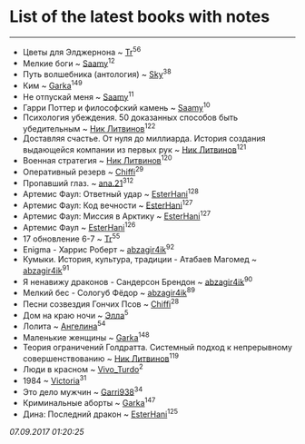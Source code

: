 # List of the latest books with notes
---

* Цветы для Элджернона ~ [Tr](users/122/12282474-vkontakte)<sup>56</sup>
* Мелкие боги ~ [Saamy](users/115/115226508-vkontakte)<sup>12</sup>
* Путь волшебника (антология) ~ [Sky](users/118/118049897850017649660-google)<sup>38</sup>
* Ким ~ [Garka](users/115/115753719718250012620-google)<sup>149</sup>
* Не отпускай меня ~ [Saamy](users/115/115226508-vkontakte)<sup>11</sup>
* Гарри Поттер и философский камень ~ [Saamy](users/115/115226508-vkontakte)<sup>10</sup>
* Психология убеждения. 50 доказанных способов быть убедительным ~ [Ник Литвинов](users/241/241974816-vkontakte)<sup>122</sup>
* Доставляя счастье. От нуля до миллиарда. История создания выдающейся компании из первых рук ~ [Ник Литвинов](users/241/241974816-vkontakte)<sup>121</sup>
* Военная стратегия ~ [Ник Литвинов](users/241/241974816-vkontakte)<sup>120</sup>
* Оперативный резерв ~ [Chiffi](users/105/105831994080785626680-google)<sup>29</sup>
* Пропавший глаз. ~ [ana.21](users/107/107655526900000657481-google)<sup>312</sup>
* Артемис Фаул: Ответный удар ~ [EsterHani](users/305/30558181-vkontakte)<sup>128</sup>
* Артемис Фаул: Код вечности ~ [EsterHani](users/305/30558181-vkontakte)<sup>127</sup>
* Артемис Фаул: Миссия в Арктику ~ [EsterHani](users/305/30558181-vkontakte)<sup>127</sup>
* Артемис Фаул ~ [EsterHani](users/305/30558181-vkontakte)<sup>126</sup>
* 17 обновление 6-7 ~ [Tr](users/122/12282474-vkontakte)<sup>55</sup>
* Enigma - Харрис Роберт ~ [abzagir4ik](users/362/3621623-vkontakte)<sup>92</sup>
* Кумыки. История, культура, традиции - Атабаев Магомед ~ [abzagir4ik](users/362/3621623-vkontakte)<sup>91</sup>
* Я ненавижу драконов - Сандерсон Брендон ~ [abzagir4ik](users/362/3621623-vkontakte)<sup>90</sup>
* Мелкий бес - Сологуб Фёдор ~ [abzagir4ik](users/362/3621623-vkontakte)<sup>89</sup>
* Песни созвездия Гончих Псов ~ [Chiffi](users/105/105831994080785626680-google)<sup>28</sup>
* Дом на краю ночи ~ [Элла](users/100/1002037069862545-facebook)<sup>5</sup>
* Лолита ~ [Ангелина](users/837/83788782-vkontakte)<sup>54</sup>
* Маленькие женщины ~ [Garka](users/115/115753719718250012620-google)<sup>148</sup>
* Теория ограничений Голдратта. Системный подход к непрерывному совершенствованию ~ [Ник Литвинов](users/241/241974816-vkontakte)<sup>119</sup>
* Люди в красном ~ [Vivo_Turdo](users/115/115154203761453486437-google)<sup>2</sup>
* 1984 ~ [Victoria](users/113/113794223924688167852-google)<sup>31</sup>
* Это дело мужчин ~ [Garri938](users/114/114389869162010721507-google)<sup>34</sup>
* Криминальные аборты ~ [Garka](users/115/115753719718250012620-google)<sup>147</sup>
* Дина: Последний дракон ~ [EsterHani](users/305/30558181-vkontakte)<sup>125</sup>


_07.09.2017 01:20:25_
